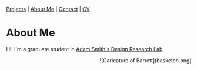 [Projects](index.html) | [About Me](bio.html) | [Contact](contact.html) | [CV](CV.html) 
# About Me

Hi! I'm a graduate student in [Adam Smith's Design Research Lab](https://adamsmith.as/). 


<div style="float: right">
    ![Caricature of Barrett](basketch.png)
</div>



